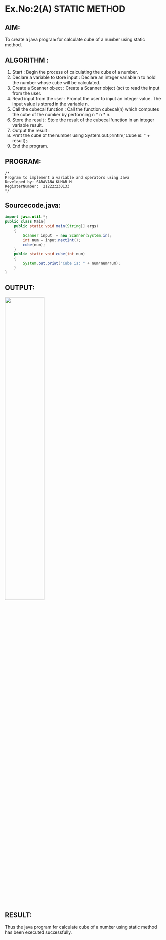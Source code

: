 # Ex.No:2(A)  STATIC METHOD

## AIM:
To create a java program for calculate cube of a number using static method.

## ALGORITHM :
1.  Start : Begin the process of calculating the cube of a number.
2.	Declare a variable to store input : Declare an integer variable n to hold the number whose cube will be calculated.
3.	Create a Scanner object : Create a Scanner object (sc) to read the input from the user.
4.	Read input from the user : Prompt the user to input an integer value. The input value is stored in the variable n.
5.	Call the cubecal function : Call the function cubecal(n) which computes the cube of the number by performing n * n * n.
6.	Store the result : Store the result of the cubecal function in an integer variable result.
7.	Output the result :
8.	Print the cube of the number using System.out.println("Cube is: " + result);.
9.	End the program.




## PROGRAM:
 ```
/*
Program to implement a variable and operators using Java
Developed by: SARAVANA KUMAR M
RegisterNumber:  212222230133
*/
```

## Sourcecode.java:

```java
import java.util.*;
public class Main{
    public static void main(String[] args)
    {
        Scanner input  = new Scanner(System.in);
        int num = input.nextInt();
        cube(num);
    }
    public static void cube(int num)
    {
        System.out.print("Cube is: " + num*num*num);
    }
}
```

## OUTPUT:

<img src="https://github.com/user-attachments/assets/3688d28a-0914-4937-8b01-46cd7188ed3a" width="50%">


## RESULT:
Thus the java program for calculate cube of a number using static method has been executed successfully.
